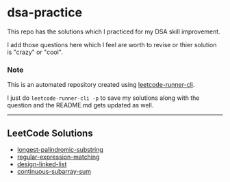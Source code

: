# dsa-practice

This repo has the solutions which I practiced for my DSA skill improvement.

I add those questions here which I feel are worth to revise or thier solution is "crazy" or "cool".

### Note

This is an automated repository created using [leetcode-runner-cli](https://github.com/dvishal485/leetcode-runner-cli).

I just do `leetcode-runner-cli -p` to save my solutions along with the question and the README.md gets updated as well.

---

## LeetCode Solutions

- [longest-palindromic-substring](longest-palindromic-substring/)
- [regular-expression-matching](regular-expression-matching/)
- [design-linked-list](design-linked-list/)
- [continuous-subarray-sum](continuous-subarray-sum/)
